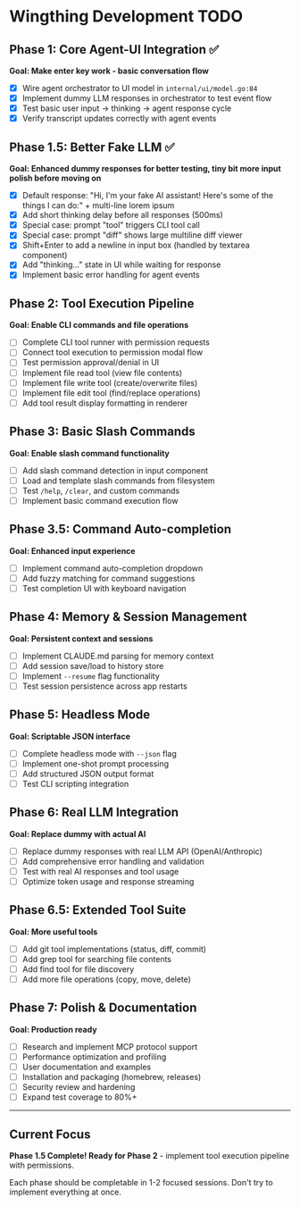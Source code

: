 # Wingthing Development TODO

## Phase 1: Core Agent-UI Integration ✅
**Goal: Make enter key work - basic conversation flow**

- [x] Wire agent orchestrator to UI model in `internal/ui/model.go:84`
- [x] Implement dummy LLM responses in orchestrator to test event flow
- [x] Test basic user input → thinking → agent response cycle
- [x] Verify transcript updates correctly with agent events

## Phase 1.5: Better Fake LLM ✅
**Goal: Enhanced dummy responses for better testing, tiny bit more input polish before moving on**

- [x] Default response: "Hi, I'm your fake AI assistant! Here's some of the things I can do:" + multi-line lorem ipsum
- [x] Add short thinking delay before all responses (500ms)
- [x] Special case: prompt "tool" triggers CLI tool call
- [x] Special case: prompt "diff" shows large multiline diff viewer
- [x] Shift+Enter to add a newline in input box (handled by textarea component)
- [x] Add "thinking..." state in UI while waiting for response
- [x] Implement basic error handling for agent events

## Phase 2: Tool Execution Pipeline
**Goal: Enable CLI commands and file operations**

- [ ] Complete CLI tool runner with permission requests  
- [ ] Connect tool execution to permission modal flow
- [ ] Test permission approval/denial in UI
- [ ] Implement file read tool (view file contents)
- [ ] Implement file write tool (create/overwrite files)
- [ ] Implement file edit tool (find/replace operations)
- [ ] Add tool result display formatting in renderer

## Phase 3: Basic Slash Commands
**Goal: Enable slash command functionality**

- [ ] Add slash command detection in input component
- [ ] Load and template slash commands from filesystem
- [ ] Test `/help`, `/clear`, and custom commands
- [ ] Implement basic command execution flow

## Phase 3.5: Command Auto-completion
**Goal: Enhanced input experience**

- [ ] Implement command auto-completion dropdown
- [ ] Add fuzzy matching for command suggestions
- [ ] Test completion UI with keyboard navigation

## Phase 4: Memory & Session Management
**Goal: Persistent context and sessions**

- [ ] Implement CLAUDE.md parsing for memory context
- [ ] Add session save/load to history store
- [ ] Implement `--resume` flag functionality
- [ ] Test session persistence across app restarts

## Phase 5: Headless Mode
**Goal: Scriptable JSON interface**

- [ ] Complete headless mode with `--json` flag
- [ ] Implement one-shot prompt processing
- [ ] Add structured JSON output format
- [ ] Test CLI scripting integration

## Phase 6: Real LLM Integration  
**Goal: Replace dummy with actual AI**

- [ ] Replace dummy responses with real LLM API (OpenAI/Anthropic)
- [ ] Add comprehensive error handling and validation
- [ ] Test with real AI responses and tool usage
- [ ] Optimize token usage and response streaming

## Phase 6.5: Extended Tool Suite
**Goal: More useful tools**

- [ ] Add git tool implementations (status, diff, commit)
- [ ] Add grep tool for searching file contents  
- [ ] Add find tool for file discovery
- [ ] Add more file operations (copy, move, delete)

## Phase 7: Polish & Documentation
**Goal: Production ready**

- [ ] Research and implement MCP protocol support
- [ ] Performance optimization and profiling
- [ ] User documentation and examples
- [ ] Installation and packaging (homebrew, releases)
- [ ] Security review and hardening
- [ ] Expand test coverage to 80%+

---

## Current Focus
**Phase 1.5 Complete! Ready for Phase 2** - implement tool execution pipeline with permissions.

Each phase should be completable in 1-2 focused sessions. Don't try to implement everything at once.
